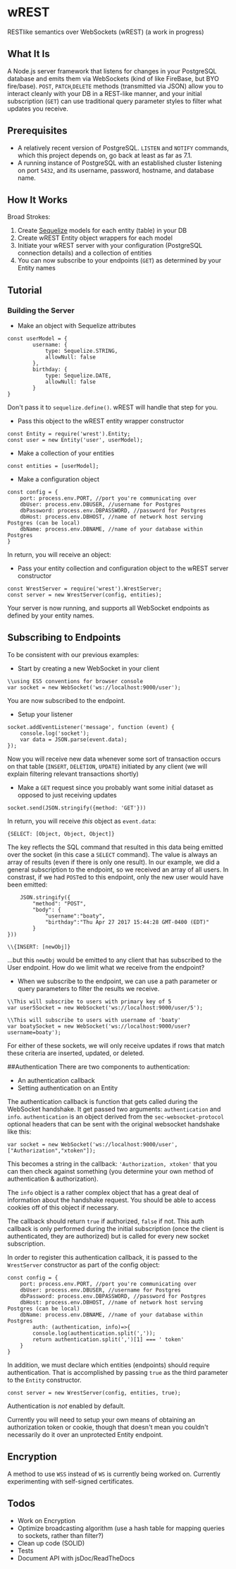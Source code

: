 # wREST
RESTlike semantics over WebSockets (wREST)
(a work in progress)

## What It Is
A Node.js server framework that listens for changes in your PostgreSQL database and emits them via WebSockets (kind of like FireBase, but BYO fire/base). `POST`, `PATCH`,`DELETE` methods (transmitted via JSON) allow you to interact cleanly with your DB in a REST-like manner, and your initial subscription (`GET`) can use traditional query parameter styles to filter what updates you receive.

## Prerequisites
* A relatively recent version of PostgreSQL. `LISTEN` and `NOTIFY` commands, which this project depends on, go back at least as far as 7.1.
* A running instance of PostgreSQL with an established cluster listening on port `5432`, and its username, password, hostname, and database name.

## How It Works
Broad Strokes:
1. Create [Sequelize](http://docs.sequelizejs.com/en/v3/) models for each entity (table) in your DB
2. Create wREST Entity object wrappers for each model
3. Initiate your wREST server with your configuration (PostgreSQL connection details) and a collection of entities
4. You can now subscribe to your endpoints (`GET`) as determined by your Entity names

## Tutorial
### Building the Server
* Make an object with Sequelize attributes
```
const userModel = {
        username: {
	        type: Sequelize.STRING,
	        allowNull: false
        },
        birthday: {
	        type: Sequelize.DATE,
	        allowNull: false
	    }
}
```

Don't pass it to `sequelize.define()`. wREST will handle that step for you.

* Pass this object to the wREST entity wrapper constructor
```
const Entity = require('wrest').Entity;
const user = new Entity('user', userModel);
```
* Make a collection of your entities
```
const entities = [userModel];
```

* Make a configuration object
```
const config = {
    port: process.env.PORT, //port you're communicating over
    dbUser: process.env.DBUSER, //username for Postgres
    dbPassword: process.env.DBPASSWORD, //password for Postgres
    dbHost: process.env.DBHOST, //name of network host serving Postgres (can be local)
    dbName: process.env.DBNAME, //name of your database within Postgres
}
```
In return, you will receive an object:
* Pass your entity collection and configuration object to the wREST server constructor
```
const WrestServer = require('wrest').WrestServer;
const server = new WrestServer(config, entities);
```

Your server is now running, and supports all WebSocket endpoints as defined by your entity names.

## Subscribing to Endpoints
To be consistent with our previous examples:
* Start by creating a new WebSocket in your client
```
\\using ES5 conventions for browser console
var socket = new WebSocket('ws://localhost:9000/user');
```
You are now subscribed to the endpoint.

* Setup your listener
```
socket.addEventListener('message', function (event) {
    console.log('socket');
    var data = JSON.parse(event.data);
});
```
Now you will receive new data whenever some sort of transaction occurs on that table (`INSERT`, `DELETION`, `UPDATE`) initiated by any client (we will explain filtering relevant transactions shortly)
* Make a `GET` request since you probably want some initial dataset as opposed to just receiving updates
```
socket.send(JSON.stringify({method: 'GET'}))
```
In return, you will receive _this_ object as `event.data`:
```
{SELECT: [Object, Object, Object]}
```
The key reflects the SQL command that resulted in this data being emitted over the socket (in this case a `SELECT` command). The value is always an array of results (even if there is only one result). In our example, we did a general subscription to the endpoint, so we received an array of all users. In constrast, if we had `POST`ed to this endpoint, only the new user would have been emitted:

```socket.send(
    JSON.stringify({
        "method": "POST",
        "body": {
            "username":"boaty",
            "birthday":"Thu Apr 27 2017 15:44:28 GMT-0400 (EDT)"
        }
}))

\\{INSERT: [newObj]}
```
...but this `newObj` would be emitted to any client that has subscribed to the User endpoint. How do we limit what we receive from the endpoint?

* When we subscribe to the endpoint, we can use a path parameter or query parameters to filter the results we receive.

```
\\This will subscribe to users with primary key of 5
var user5Socket = new WebSocket('ws://localhost:9000/user/5');

\\This will subscribe to users with username of 'boaty'
var boatySocket = new WebSocket('ws://localhost:9000/user?username=boaty');
```
For either of these sockets, we will only receive updates if rows that match these criteria are inserted, updated, or deleted.

##Authentication
There are two components to authentication:

* An authentication callback
* Setting authentication on an Entity

The authentication callback is function that gets called during the WebSocket handshake. It get passed two arguments: `authentication` and `info`.
`authentication` is an object derived from the `sec-websocket-protocol` optional headers that can be sent with the original websocket handshake like this:
```
var socket = new WebSocket('ws://localhost:9000/user', ["Authorization","xtoken"]);
```
This becomes a string in the callback:
`'Authorization, xtoken'`
that you can then check against something (you determine your own method of authentication & authorization).

The `info` object is a rather complex object that has a great deal of information about the handshake request. You should be able to access cookies off of this object if necessary.

The callback should return `true` if authorized, `false` if not. This auth callback is only performed during the initial subscription (once the client is authenticated, they are authorized) but is called for every new socket subscription.

In order to register this authentication callback, it is passed to the `WrestServer` constructor as part of the config object:
```
const config = {
    port: process.env.PORT, //port you're communicating over
    dbUser: process.env.DBUSER, //username for Postgres
    dbPassword: process.env.DBPASSWORD, //password for Postgres
    dbHost: process.env.DBHOST, //name of network host serving Postgres (can be local)
    dbName: process.env.DBNAME, //name of your database within Postgres
        auth: (authentication, info)=>{
        console.log(authentication.split(','));
        return authentication.split(',')[1] === ' token'
    }
}
```

In addition, we must declare which entities (endpoints) should require authentication. That is accomplished by passing `true` as the third parameter to the `Entity` constructor.
```
const server = new WrestServer(config, entities, true);
```
Authentication is _not_ enabled by default.

Currently you will need to setup your own means of obtaining an authorization token or cookie, though that doesn't mean you couldn't necessarily do it over an unprotected Entity endpoint.

## Encryption
A method to use `WSS` instead of `WS` is currently being worked on. Currently experimenting with self-signed certificates.

## Todos
* Work on Encryption
* Optimize broadcasting algorithm (use a hash table for mapping queries to sockets, rather than filter?)
* Clean up code (SOLID)
* Tests
* Document API with jsDoc/ReadTheDocs
